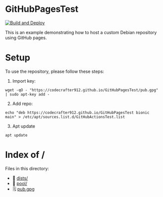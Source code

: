 # GitHubPagesTest

[![Build and Deploy](https://github.com/CodeCrafter912/GitHubPagesTest/actions/workflows/release.yml/badge.svg)](https://github.com/CodeCrafter912/GitHubPagesTest/actions/workflows/release.yml)

This is an example demonstrating how to host a custom Debian repository using GitHub pages.

# Setup
To use the repository, please follow these steps:
1. Import key:
```
wget -qO - "https://codecrafter912.github.io/GitHubPagesTest/pub.gpg" | sudo apt-key add -
```
2. Add repo:
```
echo "deb https://codecrafter912.github.io/GitHubPagesTest bionic main" > /etc/apt/sources.list.d/GitHubActionsTest.list
```
3. Apt update
```
apt update
```

# Index of /
Files in this directory:
- 📁 [dists/](dists)
- 📁 [pool/](pool)
- 🗒 [pub.gpg](pub.gpg)
